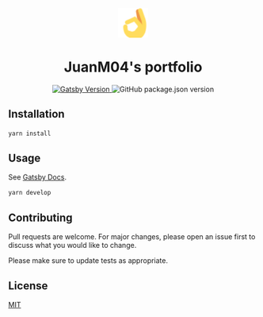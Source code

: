 <p align="center">
  <a href="https://www.juanm04.com">
    <img alt="JuanM04" src="src/images/favicon.png" width="60" />
  </a>
</p>
<h1 align="center">
  JuanM04's portfolio
</h1>
<p align="center">
  <a href="https://www.gatsbyjs.org/">
    <img alt="Gatsby Version" src="https://img.shields.io/github/package-json/dependency-version/JuanM04/juanm04/gatsby.svg?style=for-the-badge&logo=gatsby&color=663399" />
  </a>
  <img alt="GitHub package.json version" src="https://img.shields.io/github/package-json/v/JuanM04/juanm04?color=success&style=for-the-badge" />
</p>

## Installation

```bash
yarn install
```

## Usage

See [Gatsby Docs](https://www.gatsbyjs.org/docs/).

```bash
yarn develop
```

## Contributing

Pull requests are welcome. For major changes, please open an issue first to discuss what you would like to change.

Please make sure to update tests as appropriate.

## License

[MIT](https://choosealicense.com/licenses/mit/)